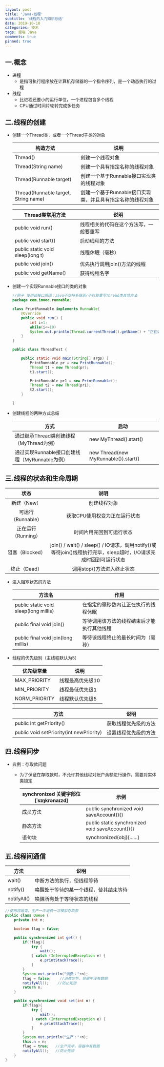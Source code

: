 ```yaml
---
layout: post
title: 'Java-线程'
subtitle: '线程的入门知识总结'
date: 2019-10-10
categories: 技术
tags: 后端 Java
comments: true
pinned: true
---
```




## 一.概念

* 进程
  * 是指可执行程序放在计算机存储器的一个指令序列，是一个动态执行的过程
* 线程
  * 比进程还要小的运行单位，一个进程包含多个线程
  * CPU通过时间片轮转完成多任务



## 二.线程的创建

* 创建一个Thread类，或者一个Thread子类的对象

  | 构造方法                                 | 说明                                |
  | ------------------------------------ | --------------------------------- |
  | Thread()                             | 创建一个线程对象                          |
  | Thread(String name)                  | 创建一个具有指定名称的线程对象                   |
  | Thread(Runnable target)              | 创建一个基于Runnable接口实现类的线程对象          |
  | Thread(Runnable target, String name) | 创建一个基于Runnable接口实现类，并且具有指定名称的线程对象 |

  

  | Thread类常用方法                      | 说明                  |
  | -------------------------------- | ------------------- |
  | public void run()                | 线程相关的代码在这个方法写，一般要重写 |
  | public void start()              | 启动线程的方法             |
  | public static void sleep(long t) | 线程休眠（毫秒）            |
  | public void join()               | 优先执行调用join()方法的线程   |
  | public void getName()            | 获得线程名字              |

  

* 创建一个实现Runnable接口的类的对象

  ~~~ java
  //例子 使用该接口原因：Java不支持多继承/不打算重写Thread类其他方法
  package com.imooc.runnable;

  class PrintRunnable implements Runnable{
      @Override
      public void run() {
          int i=1;
          while(i<=10)
          System.out.println(Thread.currentThread().getName() + "正在运行！"+(i++));
      }
  }

  public class ThreadTest {

      public static void main(String[] args) {
          PrintRunnable pr = new PrintRunnable();
          Thread t1 = new Thread(pr);
          t1.start();

          PrintRunnable pr1 = new PrintRunnable();
          Thread t2 = new Thread(pr1);
          t2.start();
      }

  }
  ~~~





* 创建线程的两种方式总结

  | 方式                               | 启动                                   |
  | -------------------------------- | ------------------------------------ |
  | 通过继承Thread类创建线程（MyThread为例）      | new MyThread().start()               |
  | 通过实现Runnable接口创建线程（MyRunnable为例） | new Thread(new MyRunnable()).start() |

  

## 三.线程的状态和生命周期

|      状态       |                    说明                    |
| :-----------: | :--------------------------------------: |
|    新建（New）    |                  创建线程对象                  |
| 可运行（Runnable） |             获取CPU使用权变为正在运行状态             |
| 正在运行（Running） |               时间片用完回到可运行状态               |
|  阻塞（Blocked）  | join() / wait() / sleep() / IO请求，调用notify()或等待join()线程执行完毕，sleep超时，I/O请求完成时回到可运行状态 |
|   终止（Dead）    |             调用stop()方法进入终止状态             |

* 进入阻塞状态的方法

  | 方法名                                   | 作用                    |
  | ------------------------------------- | --------------------- |
  | public static void sleep(long millis) | 在指定的毫秒数内让正在执行的线程休眠    |
  | public final void join()              | 等待调用该方法的线程结束后才能执行其他线程 |
  | public final void join(long millis)   | 等待该线程终止的最长时间为（毫秒）     |

* 线程的优先级别（主线程默认为5）

  | 优先级常量         | 说明        |
  | ------------- | --------- |
  | MAX_PRIORITY  | 线程最高优先级10 |
  | MIN_PRIORITY  | 线程最低优先级1  |
  | NORM_PRIORITY | 线程默认优先级5  |

  | 方法                                       | 说明         |
  | ---------------------------------------- | ---------- |
  | public int getPriority()                 | 获取线程优先级的方法 |
  | public void setPriority(int newPriority) | 设置线程优先级的方法 |

  

## 四.线程同步

* 典例：存取款问题

  * 为了保证在存取款时，不允许其他线程对账户余额进行操作，需要对实体类锁定

    | synchronized 关键字部位                                                                                                  [ˈsɪŋkrənaɪzd] | 示例                                       |
    | ---------------------------------------- | ---------------------------------------- |
    | 成员方法                                     | public synchronized void saveAccount(){} |
    | 静态方法                                     | public static synchronized void saveAccount(){} |
    | 语句块                                      | synchronized(obj){......}                |

    

## 五.线程间通信

| 方法          | 说明                  |
| ----------- | ------------------- |
| wait()      | 中断方法的执行，使线程等待       |
| notify()    | 唤醒处于等待的某一个线程，使其结束等待 |
| notifyAll() | 唤醒所有处于等待状态的线程       |

~~~ java
//使用容器类，生产一次消费一次模拟存取款
public class Queue {
    private int n;

    boolean flag = false;

    public synchronized int get() {
        if(!flag){
            try {
                wait();
            } catch (InterruptedException e) {
                e.printStackTrace();
            }
        }
        System.out.println("消费："+n);
        flag = false;    //消费完毕，容器中没有数据
        notifyAll();    //防止死锁
        return n;
    }

    public synchronized void set(int n) {
        if(flag){
            try {
                wait();
            } catch (InterruptedException e) {
                e.printStackTrace();
            }
        }
        System.out.println("生产："+n);
        this.n = n;
        flag = true;   //生产完毕，容器中有数据
        notifyAll();   //防止死锁
    }
}

~~~



